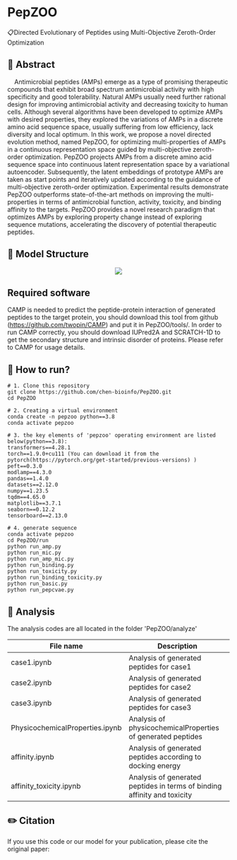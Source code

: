 # PepZOO
📋Directed Evolutionary of Peptides using Multi-Objective Zeroth-Order Optimization

## 📘 Abstract
&nbsp;&nbsp;&nbsp;&nbsp;Antimicrobial peptides (AMPs) emerge as a type of promising therapeutic compounds that exhibit broad spectrum antimicrobial activity with high specificity and good tolerability. Natural AMPs usually need further rational design for improving antimicrobial activity and decreasing toxicity to human cells. Although several algorithms have been developed to optimize AMPs with desired properties, they explored the variations of AMPs in a discrete amino acid sequence space, usually suffering from low efficiency, lack diversity and local optimum. In this work, we propose a novel directed evolution method, named PepZOO, for optimizing multi-properties of AMPs in a continuous representation space guided by multi-objective zeroth-order optimization. PepZOO projects AMPs from a discrete amino acid sequence space into continuous latent representation space by a variational autoencoder. Subsequently, the latent embeddings of prototype AMPs are taken as start points and iteratively updated according to the guidance of multi-objective zeroth-order optimization. Experimental results demonstrate PepZOO outperforms state-of-the-art methods on improving the multi-properties in terms of antimicrobial function, activity, toxicity, and binding affinity to the targets. PepZOO provides a novel research paradigm that optimizes AMPs by exploring property change instead of exploring sequence mutations, accelerating the discovery of potential therapeutic peptides.

## 🧬 Model Structure
<div align=center><img src=img/framework1.png></div>

## Required software
CAMP is needed to predict the peptide-protein interaction of generated peptides to the target protein, you should download this tool from github (https://github.com/twopin/CAMP) and put it in PepZOO/tools/. In order to run CAMP correctly, you should download IUPred2A and SCRATCH-1D to get the secondary structure and intrinsic disorder of proteins. Please refer to CAMP for usage details.

## 🚀 How to run?
```
# 1. Clone this repository
git clone https://github.com/chen-bioinfo/PepZOO.git
cd PepZOO

# 2. Creating a virtual environment
conda create -n pepzoo python==3.8
conda activate pepzoo

# 3. the key elements of 'pepzoo' operating environment are listed below(python==3.8):
transformers==4.28.1
torch==1.9.0+cu111 (You can download it from the pytorch(https://pytorch.org/get-started/previous-versions) )
peft==0.3.0
modlamp==4.3.0
pandas==1.4.0
datasets==2.12.0
numpy==1.23.5
tqdm==4.65.0
matplotlib==3.7.1
seaborn==0.12.2
tensorboard==2.13.0

# 4. generate sequence
conda activate pepzoo
cd PepZOO/run
python run_amp.py 
python run_mic.py
python run_amp_mic.py
python run_binding.py
python run_toxicity.py
python run_binding_toxicity.py
python run_basic.py
python run_pepcvae.py
```

## 🧐 Analysis
The analysis codes are all located in the folder 'PepZOO/analyze'

| File name | Description |
| ----------- | ----------- |
| case1.ipynb     | Analysis of generated peptides for case1       |
| case2.ipynb     | Analysis of generated peptides for case2       |
| case3.ipynb     | Analysis of generated peptides for case3       |
| PhysicochemicalProperties.ipynb  | Analysis of physicochemicalProperties of generated peptides  |
| affinity.ipynb   | Analysis of generated peptides according to docking energy   |
| affinity_toxicity.ipynb  | Analysis of generated peptides in terms of binding affinity and toxicity  |


## ✏️ Citation
If you use this code or our model for your publication, please cite the original paper:
